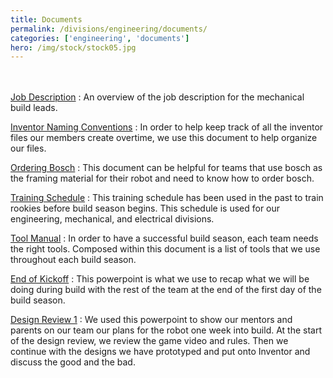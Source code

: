 ```yaml
---
title: Documents
permalink: /divisions/engineering/documents/
categories: ['engineering', 'documents']
hero: /img/stock/stock05.jpg
---
```

<br><br>
[Job Description]
: An overview of the job description for the mechanical build leads.

[Inventor Naming Conventions]
: In order to help keep track of all the inventor files our members create overtime, we use this document to help organize our files.

[Ordering Bosch]
: This document can be helpful for teams that use bosch as the framing material for their robot and need to know how to order bosch.

[Training Schedule]
: This training schedule has been used in the past to train rookies before build season begins. This schedule is used for our engineering, mechanical, and electrical divisions.

[Tool Manual]
: In order to have a successful build season, each team needs the right tools.  Composed within this document is a list of tools that we use throughout each build season.

[End of Kickoff]
: This powerpoint is what we use to recap what we will be doing during build with the rest of the team at the end of the first day of the build season.

[Design Review 1]
: We used this powerpoint to show our mentors and parents on our team our plans for the robot one week into build. At the start of the design review, we review the game video and rules. Then we continue with the designs we have prototyped and put onto Inventor and discuss the good and the bad.

<br><br>

[Job Description]: /files/job-description.pptx
[Inventor Naming Conventions]: /files/inventor-naming-conventions.pdf
[Ordering Bosch]: /files/ordering-bosch.pdf
[Training Schedule]: /files/training-schedule.pdf
[Tool Manual]: /files/tool-manual.pdf
[End of Kickoff]: /files/end-of-kickoff.pptx
[Design Review 1]: /files/design-review-1.pptx
